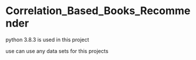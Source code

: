 # Correlation_Based_Books_Recommender
python 3.8.3 is used in this project


use can use any data sets for this projects 
